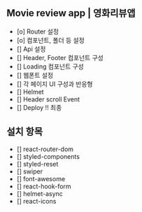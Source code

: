 ## Movie review app | 영화리뷰앱

- [o] Router 설정
- [o] 컴포넌트, 폴더 등 설정
- [] Api 설정
- [] Header, Footer 컴포넌트 구성
- [] Loading 컴포넌트 구성
- [] 웹폰트 설정
- [] 각 페이지 UI 구성과 반응형
- [] Helmet
- [] Header scroll Event
- [] Deploy !! 최종

## 설치 항목

- [] react-router-dom
- [] styled-components
- [] styled-reset
- [] swiper
- [] font-awesome
- [] react-hook-form
- [] helmet-async
- [] react-icons
